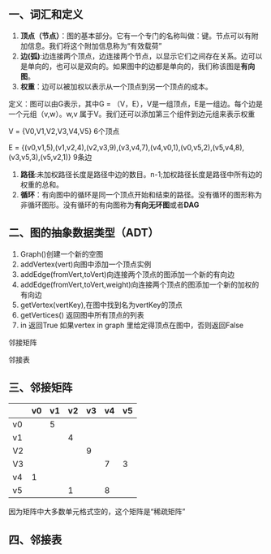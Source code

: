 ## 一、词汇和定义

1. **顶点（节点）**：图的基本部分。它有一个专门的名称叫做：键。节点可以有附加信息。我们将这个附加信息称为“有效载荷”
2. **边(弧)**:边连接两个顶点，边连接两个节点，以显示它们之间存在关系。边可以是单向的，也可以是双向的。如果图中的边都是单向的，我们称该图是**有向图**。
3. **权重**：边可以被加权以表示从一个顶点到另一个顶点的成本。

定义：图可以由G表示，其中G = （V，E），V是一组顶点，E是一组边。每个边是一个元组（v,w）。w,v 属于V。我们还可以添加第三个组件到边元组来表示权重

V = {V0,V1,V2,V3,V4,V5} 6个顶点

E = {(v0,v1,5),(v1,v2,4),(v2,v3,9),(v3,v4,7),(v4,v0,1),(v0,v5,2),(v5,v4,8),(v3,v5,3),(v5,v2,1)} 9条边

1. **路径**:未加权路径长度是路径中边的数目。n-1;加权路径长度是路径中所有边的权重的总和。
2. **循环**：有向图中的循环是同一个顶点开始和结束的路径。没有循环的图形称为非循环图形。没有循环的有向图称为**有向无环图**或者**DAG**

## 二、图的抽象数据类型（ADT）

1. Graph()创建一个新的空图
2. addVertex(vert)向图中添加一个顶点实例
3. addEdge(fromVert,toVert)向连接两个顶点的图添加一个新的有向边
4. addEdge(fromVert,toVert,weight)向连接两个顶点的图添加一个新的加权的有向边
5. getVertex(vertKey),在图中找到名为vertKey的顶点
6. getVertices() 返回图中所有顶点的列表
7. in 返回True 如果vertex in graph 里给定得顶点在图中，否则返回False

邻接矩阵

邻接表

## 三、邻接矩阵

|      | v0   | v1   | v2   | v3   | v4   | v5   |
| ---- | ---- | ---- | ---- | ---- | ---- | ---- |
| v0   |      | 5    |      |      |      |      |
| v1   |      |      | 4    |      |      |      |
| V2   |      |      |      | 9    |      |      |
| V3   |      |      |      |      | 7    | 3    |
| v4   | 1    |      |      |      |      |      |
| v5   |      |      | 1    |      | 8    |      |

因为矩阵中大多数单元格式空的，这个矩阵是“稀疏矩阵”

## 四、邻接表